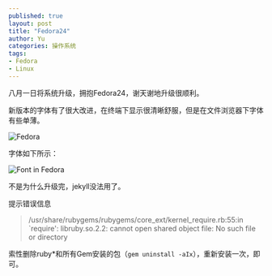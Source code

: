 ```yaml
---
published: true
layout: post
title: "Fedora24"
author: Yu
categories: 操作系统
tags:
- Fedora
- Linux
---
```


八月一日将系统升级，拥抱Fedora24，谢天谢地升级很顺利。

新版本的字体有了很大改进，在终端下显示很清晰舒服，但是在文件浏览器下字体有些单薄。

![Fedora](https://i.imgur.com/KPwHhbZ.png)


字体如下所示：

![Font in Fedora](https://i.imgur.com/kILmBct.png)


不是为什么升级完，jekyll没法用了。

提示错误信息
> /usr/share/rubygems/rubygems/core_ext/kernel_require.rb:55:in `require': libruby.so.2.2: cannot open shared object file: No such file or directory 

索性删除ruby\*和所有Gem安装的包（`gem uninstall -aIx`），重新安装一次，即可。
